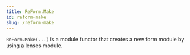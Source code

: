 ```yaml
---
title: ReForm.Make
id: reform-make
slug: /reform-make
---
```


`ReForm.Make(...)` is a module functor that creates a new form module by using a lenses module. 

